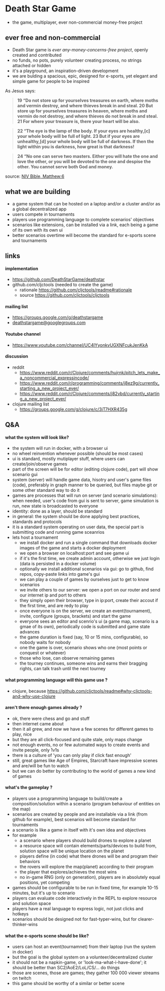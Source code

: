 
# Death Star Game

- the game, multiplayer, ever non-commercial money-free project

## ever free and non-commercial

- Death Star game is *ever any-money-concerns-free project*, openly created and contributed
- no funds, no pots, purely volunteer creating process, no strings attached or hidden
- it's a playground, an inspiration-driven development
- we are bulding a spacious, epic, designed for e-sports, yet elegant and simple game for people to be inspired

As Jesus says:

> <b>19 “Do not store up for yourselves treasures on earth, where moths and vermin destroy, and where thieves break in and steal. 20 But store up for yourselves treasures in heaven, where moths and vermin do not destroy, and where thieves do not break in and steal. 21 For where your treasure is, there your heart will be also.</b>

> <b>22 “The eye is the lamp of the body. If your eyes are healthy,[c] your whole body will be full of light. 23 But if your eyes are unhealthy,[d] your whole body will be full of darkness. If then the light within you is darkness, how great is that darkness!</b>

> <b>24 “No one can serve two masters. Either you will hate the one and love the other, or you will be devoted to the one and despise the other. You cannot serve both God and money.</b>

source: [NIV Bible, Matthew:6](https://www.biblica.com/bible/niv/matthew/6/)

## what we are building

- a game system that can be hosted on a laptop and/or a cluster and/or as a global decentralized app
- users compete in tournaments
- players use programming language to complete scenarios' objectives
- scenarios like extensions, can be installed via a link, each being a game of its own with its own ui
- better scenarios overtime will become the standard for e-sports scene and tournaments

## links

#### implementation

- https://github.com/DeathStarGame/deathstar
- github.com/cljctools (needed to create the game)
    - rationale https://github.com/cljctools/readme#rationale
    - source https://github.com/cljctools/cljctools

#### mailing list

- https://groups.google.com/g/deathstargame
- deathstargame@googlegroups.com

#### Youtube channel

- https://www.youtube.com/channel/UC4lYyonkvUGXNFcukJenKkA

#### discussion

- reddit
    - https://www.reddit.com/r/Clojure/comments/hujrnk/pitch_lets_make_a_noncommercial_expressincode/
    - https://www.reddit.com/r/programming/comments/j8ez9g/currently_starting_a_new_project_ever/
    - https://www.reddit.com/r/Clojure/comments/j82vbd/currently_starting_a_new_project_ever/
- clojure mailing list
    - https://groups.google.com/g/clojure/c/3jT7HXR435g

## Q&A

#### what the system will look like?

- the system will run in docker, with a browser ui
- no wheel reinvention whenever possible (should be most cases)
- ui is standard, mostly mutiplayer stuff, where users can create/join/observe games
- part of the screen will be for editor (editing clojure code), part will show scenario gui
- system (server) will handle game data, hisotry and user's game files (code), preferably in graph manner to be queried, but files maybe git or some other standard way to do it
- games are processes that will run on server (and scenario simulations): when needed, user's code from gui is sent to server, game simulation is run, new state is broadcasted to everyone
- identity: done as a layer, should be standard
- in general: the system should be done applying best practices, standards and protocols
- it is a standard system operating on user data, the special part is submitting code and running game sceanrios
- lets host a tournament
  - we install docker and run a single command that downloads docker images of the game and starts a docker deployment
  - we open a browser on localhost:port and see game ui
  - if it's the first time, we create admin account, otherwise we just login (data is persisted in a docker volume)
  - optionally we install additional scenarios via gui: go to github, find repos, copy-paste links into game's gui
  - we can play a couple of games by ourselves just to get to know scenarios
  - we invite others to our server: we open a port on our router and send our internet ip and port to others
  - they simply open their browser, type in ip:port, create their accout if the first time, and are redy to play
  - once everyone is on the server, we create an event(tournament), invite, configure (groups, brackets) and start the game
  - everyone sees an editor and scenrio's ui (a game map, scenario is a gmae of its own), periodically code is submitted and game state advances
  - the game duration is fixed (say, 10 or 15 mins, configurable), so nobody waits for nobody
  - one the game is over, scenario shows who one (most points or conquest or whatever)
  - those who lose, can observe remaining games
  - the tourney continues, someone wins and earns their bragging rights, can talk trash until the next tourney

#### what programming language will this game use ?

- clojure, because https://github.com/cljctools/readme#why-cljctools-and-why-use-clojure

#### aren't there enough games already ?

- ok, there were chess and go and stuff
- then internet came about
- then it all grew, and now we have a few scenes for different games to play, nice
- but they are all click-focused and quite stale, only maps change
- not enough events, no or few automated ways to create events and invite people, only 1v1s
- there is a culture of 'you can only play if click fast enough'
- still, great games like Age of Empires, Starcraft have impressive scenes and are/will be fun to watch
- but we can do better by contributing to the world of games a new kind of games

#### what's the gameplay ?

- players use a programming language to build/create a composition/solution within a scenario (program behaviour of entities on the map)
- scenarios are created by people and are installable via a link (from github for example), best scenarios will become standard for tournaments
- a scenario is like a game in itself with it's own idea and objectives
- for example
    - a scenario where players should build drones to explore a planet
    - a resource space will contain elements/parts/devices to build from, solution space will be unique location on the planet
    - players define (in code) what there drones will be and program their behaviors
    - the rovers will explore the map(planet) according to their program
    - the player that explores/achieves the most wins
    - no in-game RNG (only on generation), players are in absolutely equal positions, yet competing
- games should be configurable to be run in fixed time, for example 10-15 minutes, but it's up to scenario
- players can evaluate code interactively in the REPL to explore resource and solution space
- players have a real language to express logic, not just clicks and hotkeys
- scenarios should be designed not for fast-typer-wins, but for clearer-thinker-wins

#### what the e-sports scene should be like?

- users can host an event(tournamnet) from their laptop (run the system in docker) 
- but the goal is the global system on a volunteer/decentralized cluster
- it should not be a napkin-game, or 'look-ma-what-i-have-done'; it should be better than SC2/AoE2/LoL/CS/... do things
- those are scenes, those are games; they gather 100 000 viewer streams on twitch
- this game should be worthy of a similar or better scene